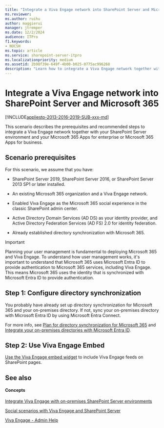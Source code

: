 ```yaml
---
title: "Integrate a Viva Engage network into SharePoint Server and Microsoft 365"
ms.reviewer: 
ms.author: ruihu    
author: maggierui
manager: jtremper
ms.date: 12/2/2024
audience: ITPro
f1.keywords:
- NOCSH
ms.topic: article
ms.service: sharepoint-server-itpro
ms.localizationpriority: medium
ms.assetid: 2b98f39e-649f-4b00-b025-0775ac996268
description: "Learn how to integrate a Viva Engage network together with your SharePoint Server environment and your Microsoft 365 organization."
---
```


# Integrate a Viva Engage network into SharePoint Server and Microsoft 365

[!INCLUDE[appliesto-2013-2016-2019-SUB-xxx-md](../includes/appliesto-2013-2016-2019-SUB-xxx-md.md)]
  
This scenario describes the prerequisites and recommended steps to integrate a Viva Engage network together with your SharePoint Server environment and your Microsoft 365 Apps for enterprise or Microsoft 365 Apps for business.
  
## Scenario prerequisites

For this scenario, we assume that you have:
  
- SharePoint Server 2019, SharePoint Server 2016, or SharePoint Server 2013 SP1 or later installed.
    
- An existing Microsoft 365 organization and a Viva Engage network.
    
- Enabled Viva Engage as the Microsoft 365 social experience in the classic SharePoint admin center.
    
- Active Directory Domain Services (AD DS) as your identity provider, and Active Directory Federation Services (AD FS) 2.0 for identity federation.
    
- Already established directory synchronization with Microsoft 365. 
    
> [!IMPORTANT]
> Planning your user management is fundamental to deploying Microsoft 365 and Viva Engage. To understand how user management works, it's important to understand that Microsoft 365 uses Microsoft Entra ID to provide authentication to Microsoft 365 services, including Viva Engage. This means Microsoft 365 uses the identity that is synchronized with Microsoft Entra ID to provide authentication. 
  
## Step 1: Configure directory synchronization

You probably have already set up directory synchronization for Microsoft 365 and your on-premises directory. If not, sync your on-premises directory with Microsoft Entra ID by using Microsoft Entra Connect. 
  
For more info, see [Plan for directory synchronization for Microsoft 365](/microsoft-365/enterprise/plan-for-directory-synchronization) and [Integrate your on-premises directories with Microsoft Entra ID](/azure/active-directory/hybrid/whatis-hybrid-identity).

## Step 2: Use Viva Engage Embed

[Use the Viva Engage embed widget](add-the-viva-engage-embed-widget-to-a-sharepoint-page.md) to include Viva Engage feeds on SharePoint pages. 
  
## See also

#### Concepts

[Integrate Viva Engage with on-premises SharePoint Server environments](integrate-viva-engage-with-on-premises-sharepoint-server-environments.md)
  
[Social scenarios with Viva Engage and SharePoint Server](social-scenarios-with-viva-engage-and-sharepoint-server.md)

[Viva Engage - Admin Help](/viva/engage/overview)
